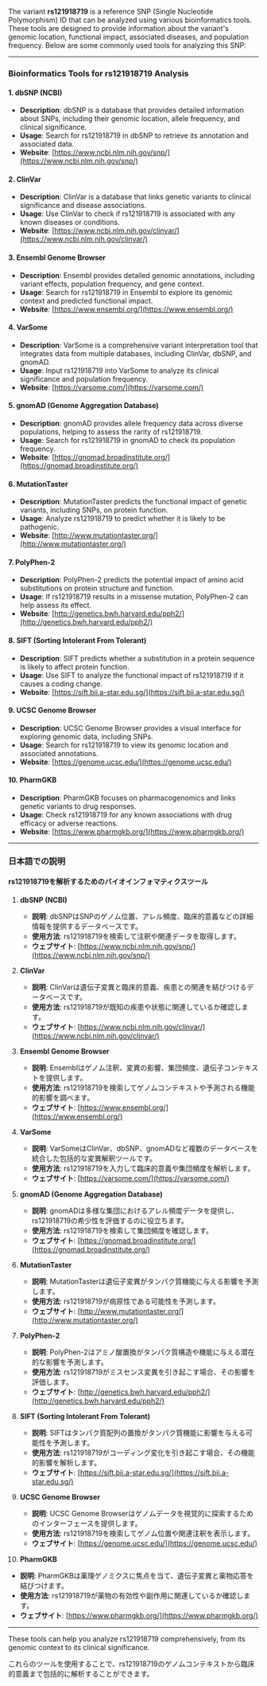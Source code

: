 The variant **rs121918719** is a reference SNP (Single Nucleotide Polymorphism) ID that can be analyzed using various bioinformatics tools. These tools are designed to provide information about the variant's genomic location, functional impact, associated diseases, and population frequency. Below are some commonly used tools for analyzing this SNP:

---

### **Bioinformatics Tools for rs121918719 Analysis**

#### 1. **dbSNP (NCBI)**
   - **Description**: dbSNP is a database that provides detailed information about SNPs, including their genomic location, allele frequency, and clinical significance.
   - **Usage**: Search for rs121918719 in dbSNP to retrieve its annotation and associated data.
   - **Website**: [https://www.ncbi.nlm.nih.gov/snp/](https://www.ncbi.nlm.nih.gov/snp/)

#### 2. **ClinVar**
   - **Description**: ClinVar is a database that links genetic variants to clinical significance and disease associations.
   - **Usage**: Use ClinVar to check if rs121918719 is associated with any known diseases or conditions.
   - **Website**: [https://www.ncbi.nlm.nih.gov/clinvar/](https://www.ncbi.nlm.nih.gov/clinvar/)

#### 3. **Ensembl Genome Browser**
   - **Description**: Ensembl provides detailed genomic annotations, including variant effects, population frequency, and gene context.
   - **Usage**: Search for rs121918719 in Ensembl to explore its genomic context and predicted functional impact.
   - **Website**: [https://www.ensembl.org/](https://www.ensembl.org/)

#### 4. **VarSome**
   - **Description**: VarSome is a comprehensive variant interpretation tool that integrates data from multiple databases, including ClinVar, dbSNP, and gnomAD.
   - **Usage**: Input rs121918719 into VarSome to analyze its clinical significance and population frequency.
   - **Website**: [https://varsome.com/](https://varsome.com/)

#### 5. **gnomAD (Genome Aggregation Database)**
   - **Description**: gnomAD provides allele frequency data across diverse populations, helping to assess the rarity of rs121918719.
   - **Usage**: Search for rs121918719 in gnomAD to check its population frequency.
   - **Website**: [https://gnomad.broadinstitute.org/](https://gnomad.broadinstitute.org/)

#### 6. **MutationTaster**
   - **Description**: MutationTaster predicts the functional impact of genetic variants, including SNPs, on protein function.
   - **Usage**: Analyze rs121918719 to predict whether it is likely to be pathogenic.
   - **Website**: [http://www.mutationtaster.org/](http://www.mutationtaster.org/)

#### 7. **PolyPhen-2**
   - **Description**: PolyPhen-2 predicts the potential impact of amino acid substitutions on protein structure and function.
   - **Usage**: If rs121918719 results in a missense mutation, PolyPhen-2 can help assess its effect.
   - **Website**: [http://genetics.bwh.harvard.edu/pph2/](http://genetics.bwh.harvard.edu/pph2/)

#### 8. **SIFT (Sorting Intolerant From Tolerant)**
   - **Description**: SIFT predicts whether a substitution in a protein sequence is likely to affect protein function.
   - **Usage**: Use SIFT to analyze the functional impact of rs121918719 if it causes a coding change.
   - **Website**: [https://sift.bii.a-star.edu.sg/](https://sift.bii.a-star.edu.sg/)

#### 9. **UCSC Genome Browser**
   - **Description**: UCSC Genome Browser provides a visual interface for exploring genomic data, including SNPs.
   - **Usage**: Search for rs121918719 to view its genomic location and associated annotations.
   - **Website**: [https://genome.ucsc.edu/](https://genome.ucsc.edu/)

#### 10. **PharmGKB**
   - **Description**: PharmGKB focuses on pharmacogenomics and links genetic variants to drug responses.
   - **Usage**: Check rs121918719 for any known associations with drug efficacy or adverse reactions.
   - **Website**: [https://www.pharmgkb.org/](https://www.pharmgkb.org/)

---

### **日本語での説明**

#### rs121918719を解析するためのバイオインフォマティクスツール

1. **dbSNP (NCBI)**
   - **説明**: dbSNPはSNPのゲノム位置、アレル頻度、臨床的意義などの詳細情報を提供するデータベースです。
   - **使用方法**: rs121918719を検索して注釈や関連データを取得します。
   - **ウェブサイト**: [https://www.ncbi.nlm.nih.gov/snp/](https://www.ncbi.nlm.nih.gov/snp/)

2. **ClinVar**
   - **説明**: ClinVarは遺伝子変異と臨床的意義、疾患との関連を結びつけるデータベースです。
   - **使用方法**: rs121918719が既知の疾患や状態に関連しているか確認します。
   - **ウェブサイト**: [https://www.ncbi.nlm.nih.gov/clinvar/](https://www.ncbi.nlm.nih.gov/clinvar/)

3. **Ensembl Genome Browser**
   - **説明**: Ensemblはゲノム注釈、変異の影響、集団頻度、遺伝子コンテキストを提供します。
   - **使用方法**: rs121918719を検索してゲノムコンテキストや予測される機能的影響を調べます。
   - **ウェブサイト**: [https://www.ensembl.org/](https://www.ensembl.org/)

4. **VarSome**
   - **説明**: VarSomeはClinVar、dbSNP、gnomADなど複数のデータベースを統合した包括的な変異解釈ツールです。
   - **使用方法**: rs121918719を入力して臨床的意義や集団頻度を解析します。
   - **ウェブサイト**: [https://varsome.com/](https://varsome.com/)

5. **gnomAD (Genome Aggregation Database)**
   - **説明**: gnomADは多様な集団におけるアレル頻度データを提供し、rs121918719の希少性を評価するのに役立ちます。
   - **使用方法**: rs121918719を検索して集団頻度を確認します。
   - **ウェブサイト**: [https://gnomad.broadinstitute.org/](https://gnomad.broadinstitute.org/)

6. **MutationTaster**
   - **説明**: MutationTasterは遺伝子変異がタンパク質機能に与える影響を予測します。
   - **使用方法**: rs121918719が病原性である可能性を予測します。
   - **ウェブサイト**: [http://www.mutationtaster.org/](http://www.mutationtaster.org/)

7. **PolyPhen-2**
   - **説明**: PolyPhen-2はアミノ酸置換がタンパク質構造や機能に与える潜在的な影響を予測します。
   - **使用方法**: rs121918719がミスセンス変異を引き起こす場合、その影響を評価します。
   - **ウェブサイト**: [http://genetics.bwh.harvard.edu/pph2/](http://genetics.bwh.harvard.edu/pph2/)

8. **SIFT (Sorting Intolerant From Tolerant)**
   - **説明**: SIFTはタンパク質配列の置換がタンパク質機能に影響を与える可能性を予測します。
   - **使用方法**: rs121918719がコーディング変化を引き起こす場合、その機能的影響を解析します。
   - **ウェブサイト**: [https://sift.bii.a-star.edu.sg/](https://sift.bii.a-star.edu.sg/)

9. **UCSC Genome Browser**
   - **説明**: UCSC Genome Browserはゲノムデータを視覚的に探索するためのインターフェースを提供します。
   - **使用方法**: rs121918719を検索してゲノム位置や関連注釈を表示します。
   - **ウェブサイト**: [https://genome.ucsc.edu/](https://genome.ucsc.edu/)

10. **PharmGKB**
   - **説明**: PharmGKBは薬理ゲノミクスに焦点を当て、遺伝子変異と薬物応答を結びつけます。
   - **使用方法**: rs121918719が薬物の有効性や副作用に関連しているか確認します。
   - **ウェブサイト**: [https://www.pharmgkb.org/](https://www.pharmgkb.org/)

---

These tools can help you analyze rs121918719 comprehensively, from its genomic context to its clinical significance.

これらのツールを使用することで、rs121918719のゲノムコンテキストから臨床的意義まで包括的に解析することができます。